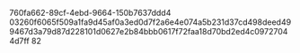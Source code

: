 760fa662-89cf-4ebd-9664-150b7637ddd4
03260f6065f509a1fa9d45af0a3ed0d7f2a6e4e074a5b231d37cd498deed499467d3a79d87d228101d0627e2b84bbb0617f72faa18d70bd2ed4c09727044d7ff
82
